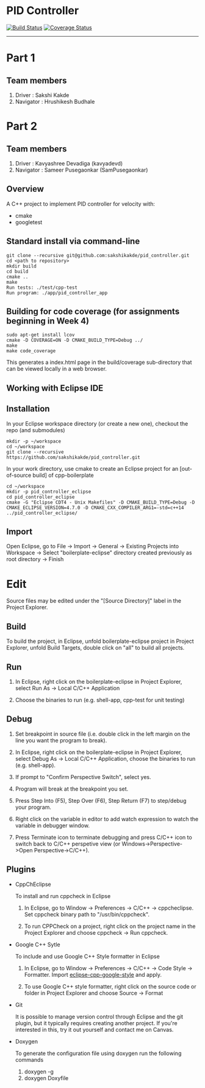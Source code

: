 # PID Controller
[![Build Status](https://app.travis-ci.com/sakshikakde/pid_controller.svg?branch=main)](https://app.travis-ci.com/sakshikakde/pid_controller)
[![Coverage Status](https://coveralls.io/repos/github/sakshikakde/pid_controller/badge.svg?branch=main)](https://coveralls.io/github/sakshikakde/pid_controller?branch=main)

---
# Part 1
## Team members
1) Driver : Sakshi Kakde
2) Navigator : Hrushikesh Budhale

# Part 2
## Team members
1) Driver : Kavyashree Devadiga (kavyadevd)
2) Navigator : Sameer Pusegaonkar (SamPusegaonkar)

## Overview

A C++ project to implement PID controller for velocity with:

- cmake
- googletest

## Standard install via command-line
```
git clone --recursive git@github.com:sakshikakde/pid_controller.git
cd <path to repository>
mkdir build
cd build
cmake ..
make
Run tests: ./test/cpp-test
Run program: ./app/pid_controller_app
```

## Building for code coverage (for assignments beginning in Week 4)
```
sudo apt-get install lcov
cmake -D COVERAGE=ON -D CMAKE_BUILD_TYPE=Debug ../
make
make code_coverage
```
This generates a index.html page in the build/coverage sub-directory that can be viewed locally in a web browser.

## Working with Eclipse IDE ##

## Installation

In your Eclipse workspace directory (or create a new one), checkout the repo (and submodules)
```
mkdir -p ~/workspace
cd ~/workspace
git clone --recursive https://github.com/sakshikakde/pid_controller.git
```

In your work directory, use cmake to create an Eclipse project for an [out-of-source build] of cpp-boilerplate

```
cd ~/workspace
mkdir -p pid_controller_eclipse
cd pid_controller_eclipse
cmake -G "Eclipse CDT4 - Unix Makefiles" -D CMAKE_BUILD_TYPE=Debug -D CMAKE_ECLIPSE_VERSION=4.7.0 -D CMAKE_CXX_COMPILER_ARG1=-std=c++14 ../pid_controller_eclipse/
```

## Import

Open Eclipse, go to File -> Import -> General -> Existing Projects into Workspace -> 
Select "boilerplate-eclipse" directory created previously as root directory -> Finish

# Edit

Source files may be edited under the "[Source Directory]" label in the Project Explorer.


## Build

To build the project, in Eclipse, unfold boilerplate-eclipse project in Project Explorer,
unfold Build Targets, double click on "all" to build all projects.

## Run

1. In Eclipse, right click on the boilerplate-eclipse in Project Explorer,
select Run As -> Local C/C++ Application

2. Choose the binaries to run (e.g. shell-app, cpp-test for unit testing)


## Debug


1. Set breakpoint in source file (i.e. double click in the left margin on the line you want 
the program to break).

2. In Eclipse, right click on the boilerplate-eclipse in Project Explorer, select Debug As -> 
Local C/C++ Application, choose the binaries to run (e.g. shell-app).

3. If prompt to "Confirm Perspective Switch", select yes.

4. Program will break at the breakpoint you set.

5. Press Step Into (F5), Step Over (F6), Step Return (F7) to step/debug your program.

6. Right click on the variable in editor to add watch expression to watch the variable in 
debugger window.

7. Press Terminate icon to terminate debugging and press C/C++ icon to switch back to C/C++ 
perspetive view (or Windows->Perspective->Open Perspective->C/C++).


## Plugins

- CppChEclipse

    To install and run cppcheck in Eclipse

    1. In Eclipse, go to Window -> Preferences -> C/C++ -> cppcheclipse.
    Set cppcheck binary path to "/usr/bin/cppcheck".

    2. To run CPPCheck on a project, right click on the project name in the Project Explorer 
    and choose cppcheck -> Run cppcheck.


- Google C++ Sytle

    To include and use Google C++ Style formatter in Eclipse

    1. In Eclipse, go to Window -> Preferences -> C/C++ -> Code Style -> Formatter. 
    Import [eclipse-cpp-google-style][reference-id-for-eclipse-cpp-google-style] and apply.

    2. To use Google C++ style formatter, right click on the source code or folder in 
    Project Explorer and choose Source -> Format

[reference-id-for-eclipse-cpp-google-style]: https://raw.githubusercontent.com/google/styleguide/gh-pages/eclipse-cpp-google-style.xml

- Git

    It is possible to manage version control through Eclipse and the git plugin, but it typically requires creating another project. If you're interested in this, try it out yourself and contact me on Canvas.

- Doxygen

    To generate the configuration file using doxygen run the following commands

    1.  doxygen -g
    2.  doxygen Doxyfile
